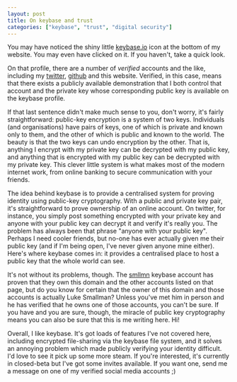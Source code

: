```yaml
---
layout: post
title: On keybase and trust
categories: ["keybase", "trust", "digital security"]
---
```

You may have noticed the shiny little [keybase.io](http://keybase.io) icon at the 
bottom of my website. You may even have clicked on it. If you haven't, take a
quick look.

On that profile, there are a number of _verified_ accounts and the like,
including my [twitter](http://twitter.com/smllmn), [github](http://github.com/smllmn) and
this website. Verified, in this case, means that there exists a publicly
available demonstration that I both control that account and the private key
whose corresponding public key is available on the keybase profile.

If that
last sentence didn't make much sense to you, don't worry, it's fairly
straightforward: public-key encryption is a system of two keys. Individuals
(and organisations) have pairs of keys, one of which is private and known only
to them, and the other of which is public and known to the world. The beauty is
that the two keys can undo encryption by the other. That is, anything I encrypt
with my private key can be decrypted with my public key, and anything that is
encrypted with my public key can be decrypted with my private key. This clever
little system is what makes most of the modern internet work, from online
banking to secure communication with your friends.

The idea behind keybase is to provide a centralised system for proving identity
using public-key cryptography. With a public and private key pair, it's
straightforward to prove ownership of an online account. On twitter, for
instance, you simply post something encrypted with your private key and anyone
with your public key can decrypt it and verify it's really you. The problem has
always been that phrase "anyone with your public key". Perhaps I need cooler
friends, but no-one has ever actually given me their public key (and if I'm
being open, I've never given anyone mine either). Here's where keybase comes
in: it provides a centralised place to host a public key that the whole world
can see.

It's not without its problems, though. The [smllmn](http://keybase.io/smllmn) keybase account has proven
that they own this domain and the other accounts listed on that page, but do
you know for certain that the owner of this domain and those accounts is
actually Luke Smallman? Unless you've met him in person and he has verified
that he owns one of those accounts, you can't be sure. If you have and you are
sure, though, the miracle of public key cryptography means you can also be sure
that this is me writing here. Hi!

Overall, I like keybase. It's got loads of features I've not covered here, 
including encrypted file-sharing via the keybase file system, and it solves an
annoying problem which made publicly verifying your identity difficult. I'd
love to see it pick up some more steam. If you're interested, it's currently
in closed-beta but I've got some invites available. If you want one, send me a
message on one of my verified social media accounts ;)
